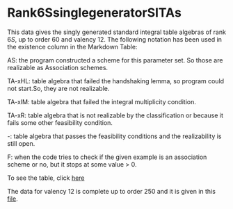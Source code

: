# Rank6SsinglegeneratorSITAs
This data gives the singly generated standard integral table algebras of rank $6S$, up to order $60$ and valency $12$. 
The following notation has been used in the existence column in the Markdown Table:

AS: the program constructed a scheme for this parameter set.  So those are realizable as Association schemes.

TA-xHL: table algebra that failed the handshaking lemma, so program could not start.So, they are not realizable.

TA-xIM: table algebra that failed the integral multiplicity condition.

TA-xR: table algebra that is not realizable by the classification or because it fails some other feasibility condition.

-: table algebra that passes the feasibility conditions and the realizability is still open.

F: when the code tries to check if the given example is an association scheme or no, but it stops at some value > 0. 

To see the table, click [here](https://github.com/RoghayehMaleki/QPGdatabase-/blob/main/Rank6SsinglegeneratorSITAs/markdown-table.md)

 The data for valency $12$ is complete up to order $250$ and it is given in this [file](https://github.com/RoghayehMaleki/QPGdatabase-/blob/main/Rank6SsinglegeneratorSITAs/Rank6SqpgData.txt).